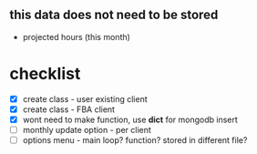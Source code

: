 ## this data does not need to be stored
- projected hours (this month)

# checklist
- [x] create class - user existing client
- [x] create class - FBA client
- [x] wont need to make function, use __dict__ for mongodb insert
- [ ] monthly update option - per client 
- [ ] options menu - main loop? function? stored in different file? 